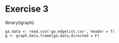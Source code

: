 # Exercise 3

library(igraph)
```
ga.data <- read.csv('ga_edgelist.csv', header = T)
g <- graph.data.frame(ga.data,directed = F)
```
